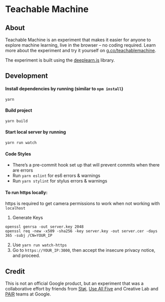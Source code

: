 # Teachable Machine 
## About
Teachable Machine is an experiment that makes it easier for anyone to explore machine learning, live in the browser – no coding required. Learn more about the experiment and try it yourself on [g.co/teachablemachine](https://g.co/teachablemachine). 

The experiment is built using the [deeplearn.js](https://github.com/PAIR-code/deeplearnjs) library.

## Development
#### Install dependencies by running (similar to `npm install`)
```
yarn
```

#### Build project
```
yarn build
```

#### Start local server by running 
```
yarn run watch
```

#### Code Styles
- There’s a pre-commit hook set up that will prevent commits when there are errors
- Run `yarn eslint` for es6 errors & warnings
- Run `yarn stylint` for stylus errors & warnings

#### To run https locally:
https is required to get camera permissions to work when not working with `localhost`

1. Generate Keys
```
openssl genrsa -out server.key 2048
openssl req -new -x509 -sha256 -key server.key -out server.cer -days 365 -subj /CN=YOUR_IP
```
2. Use `yarn run watch-https`
3. Go to `https://YOUR_IP:3000`, then accept the insecure privacy notice, and proceed.

## Credit
This is not an official Google product, but an experiment that was a collaborative effort by friends from [Støj](http://stoj.io/), [Use All Five](https://useallfive.com/) and Creative Lab and [PAIR](https://ai.google/pair/) teams at Google.
